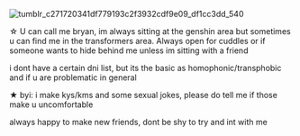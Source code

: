 ![tumblr_c271720341df779193c2f3932cdf9e09_df1cc3dd_540](https://github.com/user-attachments/assets/ea5abbfa-250c-4e24-97dd-bbf31ecb718e)

 ☆ U can call me bryan, im always sitting at the genshin area but sometimes u can find me in the transformers area. Always open for cuddles or if someone wants to hide behind me unless im sitting with a friend

 i dont have a certain dni list, but its the basic as homophonic/transphobic and if u are problematic in general

★ byi: i make kys/kms and some sexual jokes, please do tell me if those make u uncomfortable

always happy to make new friends, dont be shy to try and int with me
